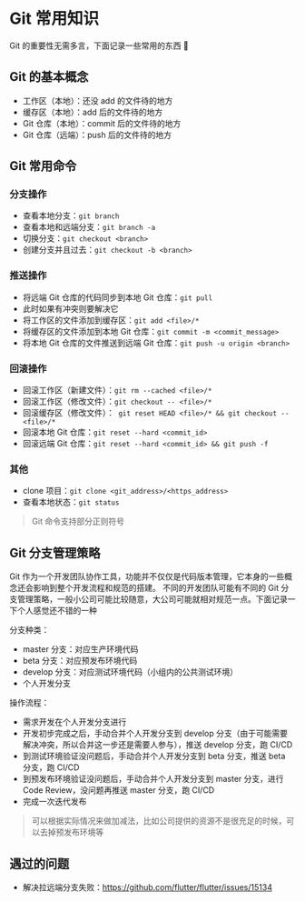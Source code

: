 # Git 常用知识

Git 的重要性无需多言，下面记录一些常用的东西 🐶

## Git 的基本概念

- 工作区（本地）：还没 add 的文件待的地方
- 缓存区（本地）：add 后的文件待的地方
- Git 仓库（本地）：commit 后的文件待的地方
- Git 仓库（远端）：push 后的文件待的地方

## Git 常用命令

### 分支操作

- 查看本地分支：`git branch`
- 查看本地和远端分支：`git branch -a`
- 切换分支：`git checkout <branch>`
- 创建分支并且过去：`git checkout -b <branch>`

### 推送操作

- 将远端 Git 仓库的代码同步到本地 Git 仓库：`git pull`
- 此时如果有冲突则要解决它
- 将工作区的文件添加到缓存区：`git add <file>/*`
- 将缓存区的文件添加到本地 Git 仓库：`git commit -m <commit_message>`
- 将本地 Git 仓库的文件推送到远端 Git 仓库：`git push -u origin <branch>`

### 回滚操作

- 回滚工作区（新建文件）：`git rm --cached <file>/*`
- 回滚工作区（修改文件）：`git checkout -- <file>/*`
- 回滚缓存区（修改文件）：` git reset HEAD <file>/* && git checkout -- <file>/*`
- 回滚本地 Git 仓库：`git reset --hard <commit_id>`
- 回滚远端 Git 仓库：`git reset --hard <commit_id> && git push -f`

### 其他

- clone 项目：`git clone <git_address>/<https_address>`
- 查看本地状态：`git status`

> Git 命令支持部分正则符号

## Git 分支管理策略

Git 作为一个开发团队协作工具，功能并不仅仅是代码版本管理，它本身的一些概念还会影响到整个开发流程和规范的搭建。
不同的开发团队可能有不同的 Git 分支管理策略，一般小公司可能比较随意，大公司可能就相对规范一点。下面记录一下个人感觉还不错的一种

分支种类：

- master 分支：对应生产环境代码
- beta 分支：对应预发布环境代码
- develop 分支：对应测试环境代码（小组内的公共测试环境）
- 个人开发分支

操作流程：

- 需求开发在个人开发分支进行
- 开发初步完成之后，手动合并个人开发分支到 develop 分支（由于可能需要解决冲突，所以合并这一步还是需要人参与），推送 develop 分支，跑 CI/CD
- 到测试环境验证没问题后，手动合并个人开发分支到 beta 分支，推送 beta 分支，跑 CI/CD
- 到预发布环境验证没问题后，手动合并个人开发分支到 master 分支，进行 Code Review，没问题再推送 master 分支，跑 CI/CD
- 完成一次迭代发布

> 可以根据实际情况来做加减法，比如公司提供的资源不是很充足的时候，可以去掉预发布环境等

## 遇过的问题

- 解决拉远端分支失败：https://github.com/flutter/flutter/issues/15134
